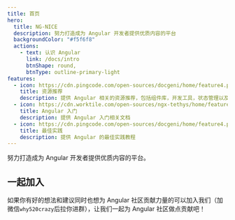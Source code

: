 ```yaml
---
title: 首页
hero:
  title: NG-NICE
  description: 努力打造成为 Angular 开发者提供优质内容的平台
  backgroundColor: "#f5f6f8"
  actions:
    - text: 认识 Angular
      link: /docs/intro
      btnShape: round,
      btnType: outline-primary-light
features:
  - icon: https://cdn.pingcode.com/open-sources/docgeni/home/feature4.png
    title: 资源推荐
    description: 提供 Angular 相关的资源推荐，包括组件库，开发工具，状态管理以及优秀网站
  - icon: https://cdn.worktile.com/open-sources/ngx-tethys/home/feature5.png
    title: Angular 入门
    description: 提供 Angular 入门相关文档
  - icon: https://cdn.pingcode.com/open-sources/docgeni/home/feature4.png
    title: 最佳实践
    description: 提供 Angular 的最佳实践教程
---
```


<alert type="info">努力打造成为 Angular 开发者提供优质内容的平台。</alert>

## 一起加入

如果你有好的想法和建议同时也想为 Angular 社区贡献力量的可以加入我们（加微信`why520crazy`后拉你进群），让我们一起为 Angular 社区做点贡献吧！
